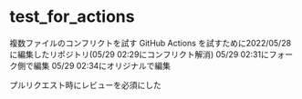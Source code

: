 # test_for_actions
複数ファイルのコンフリクトを試す
GitHub Actions を試すために2022/05/28に編集したリポジトリ(05/29 02:29にコンフリクト解消)
05/29 02:31にフォーク側で編集
05/29 02:34にオリジナルで編集

プルリクエスト時にレビューを必須にした
